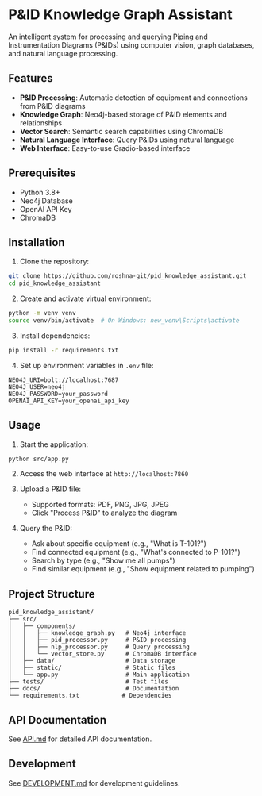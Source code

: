 # P&ID Knowledge Graph Assistant

An intelligent system for processing and querying Piping and Instrumentation Diagrams (P&IDs) using computer vision, graph databases, and natural language processing.

## Features

- **P&ID Processing**: Automatic detection of equipment and connections from P&ID diagrams
- **Knowledge Graph**: Neo4j-based storage of P&ID elements and relationships
- **Vector Search**: Semantic search capabilities using ChromaDB
- **Natural Language Interface**: Query P&IDs using natural language
- **Web Interface**: Easy-to-use Gradio-based interface

## Prerequisites

- Python 3.8+
- Neo4j Database
- OpenAI API Key
- ChromaDB

## Installation

1. Clone the repository:
```bash
git clone https://github.com/roshna-git/pid_knowledge_assistant.git
cd pid_knowledge_assistant
```

2. Create and activate virtual environment:
```bash
python -m venv venv
source venv/bin/activate  # On Windows: new_venv\Scripts\activate
```

3. Install dependencies:
```bash
pip install -r requirements.txt
```

4. Set up environment variables in `.env` file:
```
NEO4J_URI=bolt://localhost:7687
NEO4J_USER=neo4j
NEO4J_PASSWORD=your_password
OPENAI_API_KEY=your_openai_api_key
```

## Usage

1. Start the application:
```bash
python src/app.py
```

2. Access the web interface at `http://localhost:7860`

3. Upload a P&ID file:
   - Supported formats: PDF, PNG, JPG, JPEG
   - Click "Process P&ID" to analyze the diagram

4. Query the P&ID:
   - Ask about specific equipment (e.g., "What is T-101?")
   - Find connected equipment (e.g., "What's connected to P-101?")
   - Search by type (e.g., "Show me all pumps")
   - Find similar equipment (e.g., "Show equipment related to pumping")

## Project Structure

```
pid_knowledge_assistant/
├── src/
│   ├── components/
│   │   ├── knowledge_graph.py   # Neo4j interface
│   │   ├── pid_processor.py     # P&ID processing
│   │   ├── nlp_processor.py     # Query processing
│   │   └── vector_store.py      # ChromaDB interface
│   ├── data/                    # Data storage
│   ├── static/                  # Static files
│   └── app.py                   # Main application
├── tests/                       # Test files
├── docs/                        # Documentation
└── requirements.txt            # Dependencies
```

## API Documentation

See [API.md](docs/API.md) for detailed API documentation.

## Development

See [DEVELOPMENT.md](docs/DEVELOPMENT.md) for development guidelines.

